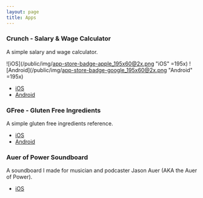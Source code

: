 ```yaml
---
layout: page
title: Apps
---
```


### Crunch - Salary & Wage Calculator

A simple salary and wage calculator.

![iOS](/public/img/app-store-badge-apple_195x60@2x.png "iOS" =195x)
![Android](/public/img/app-store-badge-google_195x60@2x.png "Android" =195x)

* [iOS](https://itunes.apple.com/app/id912209541?mt=8)
* [Android](https://play.google.com/store/apps/details?id=com.joshbuchea.crunch) 

### GFree - Gluten Free Ingredients

A simple gluten free ingredients reference.

* [iOS](https://itunes.apple.com/app/id952035870?mt=8)
* [Android](https://play.google.com/store/apps/details?id=com.joshbuchea.gfreeing) 

### Auer of Power Soundboard

A soundboard I made for musician and podcaster Jason Auer (AKA the Auer of Power).

* [iOS](https://itunes.apple.com/app/auer-of-power-soundboard/id572835381)
